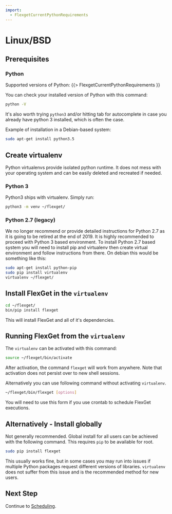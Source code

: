 ```yaml
---
import:
  - FlexgetCurrentPythonRequirements
---
```


# Linux/BSD
## Prerequisites

### Python

Supported versions of Python:
{{> FlexgetCurrentPythonRequirements }}


You can check your installed version of Python with this command:

```bash
python -V
```

It's also worth trying `python3` and/or hitting tab for autocomplete in case you already have python 3 installed, which is often the case.

Example of installation in a Debian-based system:

```bash
sudo apt-get install python3.5
```

## Create virtualenv

Python virtualenvs provide isolated python runtime. It does not mess with your operating system and can be easily deleted and recreated if needed.

### Python 3

Python3 ships with virtualenv. Simply run:

```bash
python3 -m venv ~/flexget/
```

### Python 2.7 (legacy)

We no longer recommend or provide detailed instructions for Python 2.7 as it is going to be retired at the end of 2019. It is highly recommended to proceed with Python 3 based environment. To install Python 2.7 based system you will need to install pip and virtualenv then create virtual environment and follow instructions from there. On debian this would be something like this:

```bash
sudo apt-get install python-pip
sudo pip install virtualenv
virtualenv ~/flexget/
```

## Install FlexGet in the `virtualenv`

```bash
cd ~/flexget/
bin/pip install flexget
```

This will install FlexGet and all of it's dependencies.

## Running FlexGet from the `virtualenv`

The `virtualenv` can be activated with this command:

```bash
source ~/flexget/bin/activate
```

After activation, the command `flexget` will work from anywhere. Note that activation does not persist over to new shell sessions.

Alternatively you can use following command without activating `virtualenv`.

```bash
~/flexget/bin/flexget [options]
```

You will need to use this form if you use crontab to schedule FlexGet executions.

## Alternatively - Install globally

Not generally recommended. Global install for all users can be achieved with the following command. This requires `pip` to be available for root.

```bash
sudo pip install flexget
```

This usually works fine, but in some cases you may run into issues if multiple Python packages request different versions of libraries. `virtualenv` does not suffer from this issue and is the recommended method for new users.

## Next Step

Continue to [Scheduling](/InstallWizard/Linux/Scheduling).